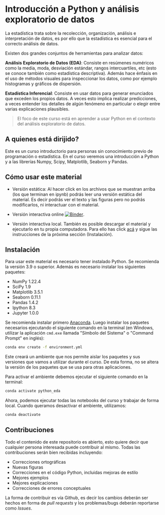 # Introducción a Python y análisis exploratorio de datos

La estadística trata sobre la recolección, organización, análisis e interpretación de datos, es por ello que la estadística es esencial para el correcto análisis de datos. 

Existen dos grandes conjuntos de herramientas para analizar datos:

**Análisis Exploratorio de Datos (EDA)**: Consiste en resúmenes numéricos como la media, moda, desviación estándar, rangos intercuartiles, etc (esto se conoce también como estadística descriptiva). Además hace énfasis en el uso de métodos visuales para inspeccionar los datos, como por ejemplo histogramas y gráficos de dispersión.

**Estadística Inferencial**: Consiste en usar datos para generar enunciados que exceden los propios datos. A veces esto implica realizar predicciones, a veces entender los detalles de algún fenómeno en particular o elegir entre varias explicaciones plausibles.

> El foco de este curso está en aprender a usar Python en el contexto del análisis exploratorio de datos.

## A quienes está dirijido?

Este es un curso introductorio para personas sin conocimiento previo de programación o estadística. En el curso veremos una introducción a Python y a las librerías Numpy, Scipy, Matplotlib, Seaborn y Pandas.

## Cómo usar este material

* Versión estática: Al hacer click en los archivos que se muestran arriba (los que terminan en ipynb) podrás leer una versión estática del material. Es decir podrás ver el texto y las figuras pero no podrás modificarlos, ni interactuar con el material.

* Versión interactiva online [![Binder](https://mybinder.org/badge_logo.svg)](https://mybinder.org/v2/gh/Grupo-de-modelado-probabilista/python_eda/HEAD).

* Versión interactiva local. También es posible descargar el material y ejecutarlo en tu propia computadora. Para ello has click [acá](https://github.com/Grupo-de-modelado-probabilista/python_eda/archive/refs/heads/main.zip) y sigue las instrucciones de la próxima sección (Instalación).


## Instalación
Para usar este material es necesario tener instalado Python. Se recomienda la versión 3.9 o superior. Además es necesario instalar los siguientes paquetes:

* NumPy 1.22.4
* SciPy 1.9
* Matplotlib 3.5.1
* Seaborn 0.11.1
* Pandas 1.4.2
* Ipython 8.3
* Jupyter 1.0.0

Se recomienda instalar primero [Anaconda](https://www.anaconda.com/products/distribution). Luego instalar los paquetes necesarios ejecutando el siguiente comando en la terminal (en Windows, utilizar la aplicación `cmd.exe` llamada "Símbolo del Sistema" o "Command Prompt" en inglés):

```bash
conda env create -f environment.yml
```

Este creará un ambiente que nos permite aislar los paquetes y sus versiones que vamos a utilizar durante el curso.
De esta forma, no se altera la versión de los paquetes que se usa para otras aplicaciones.

Para activar el ambiente debemos ejecutar el siguiente comando en la terminal:

```bash
conda activate python_eda
```

Ahora, podemos ejecutar todas las notebooks del curso y trabajar de forma local.
Cuando queramos desactivar el ambiente, utilizamos:

```bash
conda deactivate
```

## Contribuciones
Todo el contenido de este repositorio es abierto, esto quiere decir que cualquier persona interesada puede contribuir al mismo. Todas las contribuciones serán bien recibidas incluyendo:

* Correcciones ortográficas
* Nuevas figuras
* Correcciones en el código Python, incluidas mejoras de estilo
* Mejores ejemplos
* Mejores explicaciones 
* Correcciones de errores conceptuales

La forma de contribuir es vía Github, es decir los cambios deberán ser hechos en forma de _pull requests_ y los problemas/bugs deberán reportarse como _Issues_.

